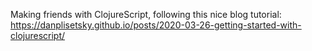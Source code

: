 Making friends with ClojureScript, following this nice blog tutorial:
https://danplisetsky.github.io/posts/2020-03-26-getting-started-with-clojurescript/
